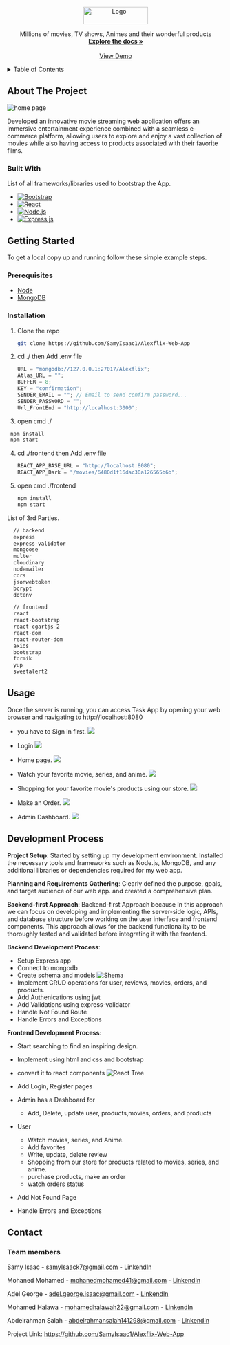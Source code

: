 <!-- PROJECT LOGO -->
<br />
<div align="center">
  <a href="/Documentation.pdf">
    <img src="images/logo.png" alt="Logo" width="150" height="40">
  </a>


  <p align="center">
    Millions of movies, TV shows, Animes and their wonderful products
    <br />
    <a href="/Documentation.pdf"><strong>Explore the docs »</strong></a>
    <br />
    <br />
    <a href="https://alex-flex-frontend.vercel.app/">View Demo</a>
  </p>
</div>

<!-- TABLE OF CONTENTS -->
<details>
  <summary>Table of Contents</summary>
  <ol>
    <li>
      <a href="#about-the-project">About The Project</a>
      <ul>
        <li><a href="#built-with">Built With</a></li>
      </ul>
    </li>
    <li>
      <a href="#getting-started">Getting Started</a>
      <ul>
        <li><a href="#prerequisites">Prerequisites</a></li>
        <li><a href="#installation">Installation</a></li>
      </ul>
    </li>
    <li><a href="#usage">Usage</a></li>
    <li><a href="#development-process">Development Process</a></li>
    <li><a href="#contact">Contact</a></li>
  </ol>
</details>

<!-- ABOUT THE PROJECT -->

## About The Project

![home page](/images/Home.jpg)

Developed an innovative movie streaming web application offers an immersive entertainment
experience combined with a seamless e-commerce platform, allowing users to explore and enjoy
a vast collection of movies while also having access to products associated with their favorite films.

### Built With

List of all frameworks/libraries used to bootstrap the App.

- [![Bootstrap][Bootstrap.com]][Bootstrap-url]
- [![React][React.js]][React-url]
- [![Node.js][Node.com]](Node-url)
- [![Express.js][Express.com]](Express-url)

## Getting Started

To get a local copy up and running follow these simple example steps.

### Prerequisites

- [Node](https://nodejs.org/en)
- [MongoDB](https://www.mongodb.com/)

### Installation

1. Clone the repo

   ```sh
   git clone https://github.com/SamyIsaac1/Alexflix-Web-App
   ```


2. cd ./ then Add .env file
   ```js
   URL = "mongodb://127.0.0.1:27017/Alexflix";
   Atlas_URL = "";
   BUFFER = 8;
   KEY = "confirmation";
   SENDER_EMAIL = ""; // Email to send confirm password...
   SENDER_PASSWORD = "";
   Url_FrontEnd = "http://localhost:3000";
   ```
3. open cmd ./
  ```sh
   npm install
   npm start
   ```

4. cd ./frontend then Add .env file
   ```js
   REACT_APP_BASE_URL = "http://localhost:8080";
   REACT_APP_Dark = "/movies/6480d1f16dac30a126565b6b";
   ```

5. open cmd ./frontend
   ```sh
   npm install
   npm start
   ```



List of 3rd Parties.

```sh
  // backend
  express
  express-validator
  mongoose
  multer
  cloudinary
  nodemailer
  cors
  jsonwebtoken
  bcrypt
  dotenv

  // frontend
  react
  react-bootstrap
  react-cgartjs-2
  react-dom
  react-router-dom
  axios
  bootstrap
  formik
  yup
  sweetalert2
```

## Usage
Once the server is running, you can access Task App by opening your web browser and navigating to http://localhost:8080

- you have to Sign in first.
![](./images/register.jpg)

- Login 
![](./images/login.jpg)

- Home page.
![](./images/Home.jpg)

- Watch your favorite movie, series, and anime.
![](./images/stream.jpg)

- Shopping for your favorite movie's products using our store.
![](./images/store.jpg)

- Make an Order.
![](./images/order.jpg)

- Admin Dashboard.
![](./images/admin.jpg)

<!-- ROADMAP -->
## Development Process


**Project Setup**: Started by setting up my development environment. Installed the necessary tools and frameworks such as Node.js, MongoDB, and any additional libraries or dependencies required for my web app.

**Planning and Requirements Gathering**: Clearly defined the purpose, goals, and target audience of our web app. and created a comprehensive plan.


**Backend-first Approach**:
Backend-first Approach because In this approach we can focus on developing and implementing the server-side logic, APIs, and database structure before working on the user interface and frontend components. This approach allows for the backend functionality to be thoroughly tested and validated before integrating it with the frontend.

**Backend Development Process**: 
- Setup Express app 
- Connect to mongodb 
- Create schema and models
  ![Shema](./ERD.jpg)
- Implement CRUD operations for user, reviews, movies, orders, and products.
- Add Authenications using jwt
- Add Validations using express-validator
- Handle Not Found Route
- Handle Errors and Exceptions 


**Frontend Development Process**:
- Start searching to find an inspiring design.
- Implement using html and css and bootstrap
- convert it to react components
![React Tree](./images/React%20Tree.jpg) 
- Add Login, Register pages
- Admin has a Dashboard for
  - Add, Delete, update user, products,movies, orders, and products  

- User
  - Watch movies, series, and Anime.
  - Add favorites
  - Write, update, delete review
  - Shopping from our store for products related to movies, series, and anime.
  - purchase products, make an order 
  - watch orders status  
- Add Not Found Page
- Handle Errors and Exceptions

## Contact

### Team members

Samy Isaac - samyIsaack7@gmail.com - [LinkendIn](https://www.linkedin.com/in/samy-isaac/) 

Mohaned Mohamed - mohanedmohamed41@gmail.com - [LinkendIn](https://www.linkedin.com/in/mohaned-mohamed-khalil/)

Adel George - adel.george.isaac@gmail.com - [LinkendIn](https://www.linkedin.com/in/adel-george/) 

Mohamed Halawa - mohamedhalawah22@gmail.com - [LinkendIn](https://www.linkedin.com/in/mohamed-halawa-b99334237/) 

Abdelrahman Salah - abdelrahmansalah141298@gmail.com - [LinkendIn](https://www.linkedin.com/in/abdelrahman-salah-85a823214/) 

Project Link: https://github.com/SamyIsaac1/Alexflix-Web-App

<!-- MARKDOWN LINKS & IMAGES -->

[React.js]: https://img.shields.io/badge/React-20232A?style=for-the-badge&logo=react&logoColor=61DAFB
[React-url]: https://reactjs.org/
[Bootstrap.com]: https://img.shields.io/badge/Bootstrap-563D7C?style=for-the-badge&logo=bootstrap&logoColor=white
[Bootstrap-url]: https://getbootstrap.com
[Node.com]: https://img.shields.io/badge/Node.js-18.x-green?style=for-the-badge&logo=node.js&logoColor=white
[Node-url]: https://nodejs.org/
[Express.com]:https://img.shields.io/badge/Express.js-4.x-blue?style=for-the-badge&logo=express&logoColor=white
[Express-url]:https://expressjs.com/

